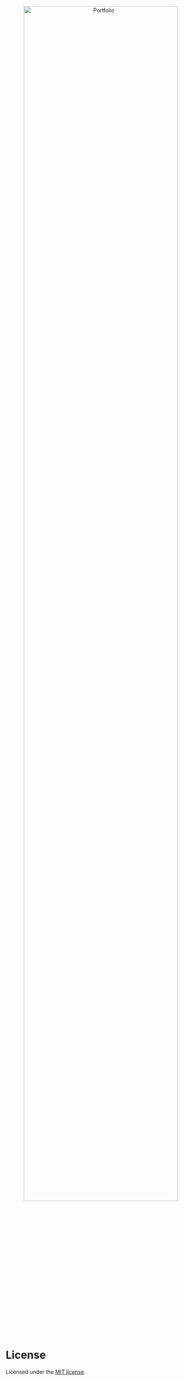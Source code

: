 <div align="center">
<img alt="Portfolio" src="https://github.com/dillionverma/portfolio/assets/16860528/57ffca81-3f0a-4425-b31d-094f61725455" width="90%">
</div>

# License

Licensed under the [MIT license](https://github.com/dillionverma/portfolio/blob/main/LICENSE.md).
